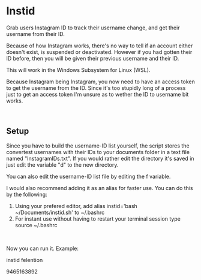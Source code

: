 # Instid
Grab users Instagram ID to track their username change, and get their username from their ID.

Because of how Instagram works, there's no way to tell if an account either doesn't exist, is suspended or deactivated. However if you had gotten their ID before, then you will be given their previous username and their ID.

This will work in the Windows Subsystem for Linux (WSL).

Because Instagram being Instagram, you now need to have an access token to get the username from the ID. Since it's too stupidly long of a process just to get an access token I'm unsure as to wether the ID to username bit works.

 

## Setup
Since you have to build the username-ID list yourself, the script stores the convertest usernames with their IDs to your documents folder in a text file named "InstagramIDs.txt". If you would rather edit the directory it's saved in just edit the variable "d" to the new directory.

You can also edit the username-ID list file by editing the f variable.

I would also recommend adding it as an alias for faster use. You can do this by the following:
1. Using your prefered editor, add alias instid='bash ~/Documents/instid.sh' to ~/.bashrc
2. For instant use without having to restart your terminal session type source ~/.bashrc

 

Now you can run it. Example:

instid felention

9465163892
